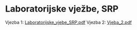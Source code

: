 # Laboratorijske vježbe, SRP

Vjezba 1: [Laboratorijske_vjebe_SRP.pdf](https://github.com/AntonioBalic/Laboratorijske-vjezbe-SRP/files/7364328/Laboratorijske_vjebe_SRP.pdf)
Vjezba 2: [Vjeba_2.pdf](https://github.com/AntonioBalic/Laboratorijske-vjezbe-SRP/files/7442551/Vjeba_2.pdf)
